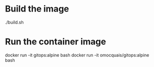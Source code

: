 # Build the image
./build.sh

# Run the container image
docker run -it gitops:alpine bash
docker run -it omocquais/gitops:alpine bash